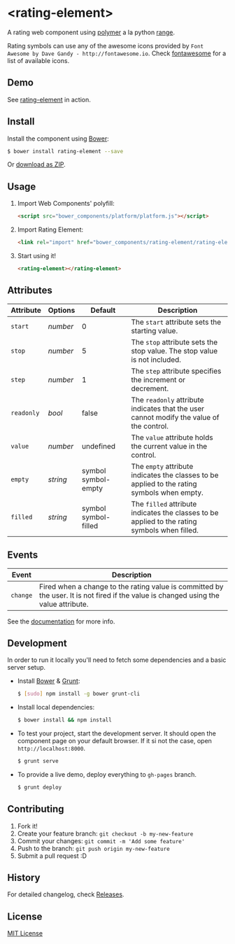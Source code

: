 # &lt;rating-element&gt;

A rating web component using [polymer](http://www.polymer-project.org/) a la python [range](https://docs.python.org/3/library/stdtypes.html#ranges).

Rating symbols can use any of the awesome icons provided by `Font Awesome by Dave Gandy - http://fontawesome.io`. Check [fontawesome](http://fortawesome.github.io/Font-Awesome/icons/) for a list of available icons.

## Demo

See [rating-element](http://dreyescat.github.io/rating-element/components/rating-element/demo.html) in action.

## Install

Install the component using [Bower](http://bower.io/):

```sh
$ bower install rating-element --save
```

Or [download as ZIP](https://github.com/dreyescat/rating-element/archive/master.zip).

## Usage

1. Import Web Components' polyfill:

    ```html
    <script src="bower_components/platform/platform.js"></script>
    ```

2. Import Rating Element:

    ```html
    <link rel="import" href="bower_components/rating-element/rating-element.html">
    ```

3. Start using it!

    ```html
    <rating-element></rating-element>
    ```

## Attributes

Attribute     | Options     | Default              | Description
---           | ---         | ---                  | ---
`start`       | *number*    | 0                    | The `start` attribute sets the starting value.
`stop`        | *number*    | 5                    | The `stop` attribute sets the stop value. The stop value is not included.
`step`        | *number*    | 1                    | The `step` attribute specifies the increment or decrement.
`readonly`    | *bool*      | false                | The `readonly` attribute indicates that the user cannot modify the value of the control.
`value`       | *number*    | undefined            | The `value` attribute holds the current value in the control.
`empty`       | *string*    | symbol symbol-empty  | The `empty` attribute indicates the classes to be applied to the rating symbols when empty.
`filled`      | *string*    | symbol symbol-filled | The `filled` attribute indicates the classes to be applied to the rating symbols when filled.

## Events

Event         | Description
---           | ---
`change`      | Fired when a change to the rating value is committed by the user. It is not fired if the value is changed using the value attribute.


See the [documentation](http://dreyescat.github.io/rating-element/) for more info.

## Development

In order to run it locally you'll need to fetch some dependencies and a basic server setup.

* Install [Bower](http://bower.io/) & [Grunt](http://gruntjs.com/):

    ```sh
    $ [sudo] npm install -g bower grunt-cli
    ```

* Install local dependencies:

    ```sh
    $ bower install && npm install
    ```

* To test your project, start the development server. It should open the component page on your default browser. If it si not the case, open `http://localhost:8000`.

    ```sh
    $ grunt serve
    ```

* To provide a live demo, deploy everything to `gh-pages` branch.

    ```sh
    $ grunt deploy
    ```

## Contributing

1. Fork it!
2. Create your feature branch: `git checkout -b my-new-feature`
3. Commit your changes: `git commit -m 'Add some feature'`
4. Push to the branch: `git push origin my-new-feature`
5. Submit a pull request :D

## History

For detailed changelog, check [Releases](https://github.com/dreyescat/rating-element/releases).

## License

[MIT License](https://github.com/dreyescat/rating-element/blob/master/LICENSE.md)
